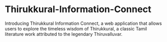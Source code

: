# Thirukkural-Information-Connect
Introducing Thirukkural Information Connect, a web application that allows users to explore the timeless wisdom of Thirukkural, a classic Tamil literature work attributed to the legendary Thiruvalluvar.
